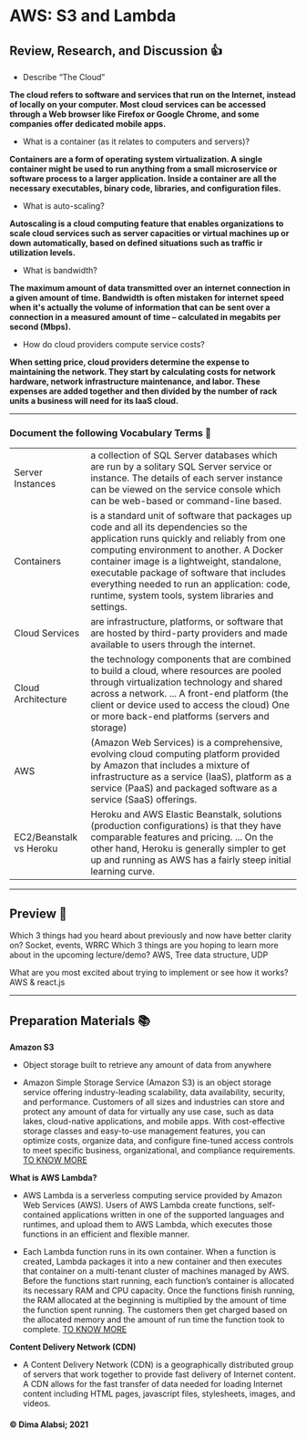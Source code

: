 # AWS: S3 and Lambda

## Review, Research, and Discussion 👍

* Describe “The Cloud” 

 **The cloud refers to software and services that run on the Internet, instead of locally on your computer. Most cloud services can be accessed through a Web browser like Firefox or Google Chrome, and some companies offer dedicated mobile apps.**

* What is a container (as it relates to computers and servers)?

**Containers are a form of operating system virtualization. A single container might be used to run anything from a small microservice or software process to a larger application. Inside a container are all the necessary executables, binary code, libraries, and configuration files.**

* What is auto-scaling?

 **Autoscaling is a cloud computing feature that enables organizations to scale cloud services such as server capacities or virtual machines up or down automatically, based on defined situations such as traffic ir utilization levels.**

* What is bandwidth?

**The maximum amount of data transmitted over an internet connection in a given amount of time. Bandwidth is often mistaken for internet speed when it's actually the volume of information that can be sent over a connection in a measured amount of time – calculated in megabits per second (Mbps).**

* How do cloud providers compute service costs?

**When setting price, cloud providers determine the expense to maintaining the network. They start by calculating costs for network hardware, network infrastructure maintenance, and labor. These expenses are added together and then divided by the number of rack units a business will need for its IaaS cloud.**

--------------------------------------------------------------------------


### Document the following Vocabulary Terms 📑
|||
|-----|-----|
|Server Instances|a collection of SQL Server databases which are run by a solitary SQL Server service or instance. The details of each server instance can be viewed on the service console which can be web-based or command-line based.|
|Containers| is a standard unit of software that packages up code and all its dependencies so the application runs quickly and reliably from one computing environment to another. A Docker container image is a lightweight, standalone, executable package of software that includes everything needed to run an application: code, runtime, system tools, system libraries and settings.|
|Cloud Services|are infrastructure, platforms, or software that are hosted by third-party providers and made available to users through the internet. |
|Cloud Architecture|the technology components that are combined to build a cloud, where resources are pooled through virtualization technology and shared across a network. ... A front-end platform (the client or device used to access the cloud) One or more back-end platforms (servers and storage)|
|AWS|(Amazon Web Services) is a comprehensive, evolving cloud computing platform provided by Amazon that includes a mixture of infrastructure as a service (IaaS), platform as a service (PaaS) and packaged software as a service (SaaS) offerings.|
|EC2/Beanstalk vs Heroku|Heroku and AWS Elastic Beanstalk, solutions (production configurations) is that they have comparable features and pricing. ... On the other hand, Heroku is generally simpler to get up and running as AWS has a fairly steep initial learning curve.|

----------------------------------------------

## Preview 📙

Which 3 things had you heard about previously and now have better clarity on?
Socket,
events,
WRRC
Which 3 things are you hoping to learn more about in the upcoming lecture/demo?
AWS,
Tree data structure,
UDP

What are you most excited about trying to implement or see how it works?
AWS & react.js


----------------------------------------------

## Preparation Materials 📚

**Amazon S3** 

* Object storage built to retrieve any amount of data from anywhere

* Amazon Simple Storage Service (Amazon S3) is an object storage service offering industry-leading scalability, data availability, security, and performance. Customers of all sizes and industries can store and protect any amount of data for virtually any use case, such as data lakes, cloud-native applications, and mobile apps. With cost-effective storage classes and easy-to-use management features, you can optimize costs, organize data, and configure fine-tuned access controls to meet specific business, organizational, and compliance requirements. [TO KNOW MORE](https://aws.amazon.com/s3/)


**What is AWS Lambda?**

* AWS Lambda is a serverless computing service provided by Amazon Web Services (AWS). Users of AWS Lambda create functions, self-contained applications written in one of the supported languages and runtimes, and upload them to AWS Lambda, which executes those functions in an efficient and flexible manner.

* Each Lambda function runs in its own container. When a function is created, Lambda packages it into a new container and then executes that container on a multi-tenant cluster of machines managed by AWS. Before the functions start running, each function’s container is allocated its necessary RAM and CPU capacity. Once the functions finish running, the RAM allocated at the beginning is multiplied by the amount of time the function spent running. The customers then get charged based on the allocated memory and the amount of run time the function took to complete. [TO KNOW MORE](https://www.serverless.com/aws-lambda)

**Content Delivery Network (CDN)**

* A Content Delivery Network (CDN) is a geographically distributed group of servers that work together to provide fast delivery of Internet content. A CDN allows for the fast transfer of data needed for loading Internet content including HTML pages, javascript files, stylesheets, images, and videos.

 #### &copy; Dima Alabsi; 2021